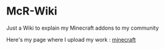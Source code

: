 # McR-Wiki
Just a Wiki to explain my Minecraft addons to my community


Here's my page where I upload my work : [minecraft]


[minecraft]: https://www.planetminecraft.com/member/ryuggo/
